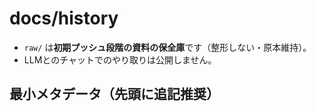 # docs/history

- `raw/` は**初期プッシュ段階の資料の保全庫**です（整形しない・原本維持）。
- LLMとのチャットでのやり取りは公開しません。


## 最小メタデータ（先頭に追記推奨）
